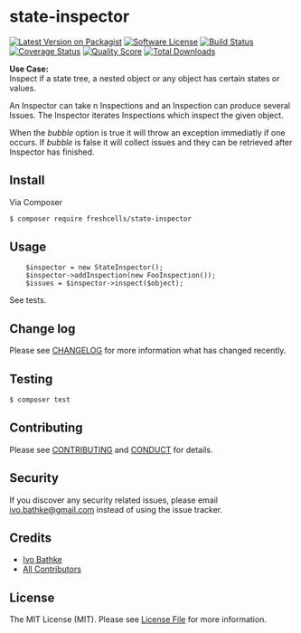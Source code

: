 # state-inspector

[![Latest Version on Packagist][ico-version]][link-packagist]
[![Software License][ico-license]](LICENSE.md)
[![Build Status][ico-travis]][link-travis]
[![Coverage Status][ico-scrutinizer]][link-scrutinizer]
[![Quality Score][ico-code-quality]][link-code-quality]
[![Total Downloads][ico-downloads]][link-downloads]

**Use Case:**  
Inspect if a state tree, a nested object or any object has certain states or values.


An Inspector can take n Inspections and an Inspection can produce several Issues.
The Inspector iterates Inspections which inspect the given object.  

When the *bubble* option is true it will throw an exception immediatly if one occurs.
If *bubble* is false it will collect issues and they can be retrieved after Inspector has finished.


## Install

Via Composer

``` bash
$ composer require freshcells/state-inspector
```

## Usage

        $inspector = new StateInspector();
        $inspector->addInspection(new FooInspection());
        $issues = $inspector->inspect($object);

See tests.

## Change log

Please see [CHANGELOG](CHANGELOG.md) for more information what has changed recently.

## Testing

``` bash
$ composer test
```

## Contributing

Please see [CONTRIBUTING](CONTRIBUTING.md) and [CONDUCT](CONDUCT.md) for details.

## Security

If you discover any security related issues, please email ivo.bathke@gmail.com instead of using the issue tracker.

## Credits

- [Ivo Bathke][link-author]
- [All Contributors][link-contributors]

## License

The MIT License (MIT). Please see [License File](LICENSE.md) for more information.

[ico-version]: https://img.shields.io/packagist/v/freshcells/state-inspector.svg?style=flat-square
[ico-license]: https://img.shields.io/badge/license-MIT-brightgreen.svg?style=flat-square
[ico-travis]: https://img.shields.io/travis/freshcells/state-inspector/main.svg?style=flat-square
[ico-scrutinizer]: https://img.shields.io/scrutinizer/coverage/g/freshcells/state-inspector.svg?style=flat-square
[ico-code-quality]: https://img.shields.io/scrutinizer/g/freshcells/state-inspector.svg?style=flat-square
[ico-downloads]: https://img.shields.io/packagist/dt/freshcells/state-inspector.svg?style=flat-square

[link-packagist]: https://packagist.org/packages/freshcells/state-inspector
[link-travis]: https://travis-ci.org/freshcells/state-inspector
[link-scrutinizer]: https://scrutinizer-ci.com/g/freshcells/state-inspector/code-structure
[link-code-quality]: https://scrutinizer-ci.com/g/freshcells/state-inspector
[link-downloads]: https://packagist.org/packages/freshcells/state-inspector
[link-author]: https://github.com/freshcells
[link-contributors]: ../../contributors
